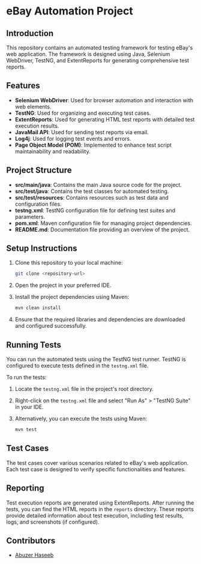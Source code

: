 # eBay Automation Project

## Introduction

This repository contains an automated testing framework for testing eBay's web application. The framework is designed using Java, Selenium WebDriver, TestNG, and ExtentReports for generating comprehensive test reports.

## Features

- **Selenium WebDriver**: Used for browser automation and interaction with web elements.
- **TestNG**: Used for organizing and executing test cases.
- **ExtentReports**: Used for generating HTML test reports with detailed test execution results.
- **JavaMail API**: Used for sending test reports via email.
- **Log4j**: Used for logging test events and errors.
- **Page Object Model (POM)**: Implemented to enhance test script maintainability and readability.

## Project Structure

- **src/main/java**: Contains the main Java source code for the project.
- **src/test/java**: Contains the test classes for automated testing.
- **src/test/resources**: Contains resources such as test data and configuration files.
- **testng.xml**: TestNG configuration file for defining test suites and parameters.
- **pom.xml**: Maven configuration file for managing project dependencies.
- **README.md**: Documentation file providing an overview of the project.

## Setup Instructions

1. Clone this repository to your local machine:

    ```bash
    git clone <repository-url>
    ```

2. Open the project in your preferred IDE.

3. Install the project dependencies using Maven:

    ```bash
    mvn clean install
    ```

4. Ensure that the required libraries and dependencies are downloaded and configured successfully.

## Running Tests

You can run the automated tests using the TestNG test runner. TestNG is configured to execute tests defined in the `testng.xml` file.

To run the tests:

1. Locate the `testng.xml` file in the project's root directory.

2. Right-click on the `testng.xml` file and select "Run As" > "TestNG Suite" in your IDE.

3. Alternatively, you can execute the tests using Maven:

    ```bash
    mvn test
    ```

## Test Cases

The test cases cover various scenarios related to eBay's web application. Each test case is designed to verify specific functionalities and features.

## Reporting

Test execution reports are generated using ExtentReports. After running the tests, you can find the HTML reports in the `reports` directory. These reports provide detailed information about test execution, including test results, logs, and screenshots (if configured).

## Contributors

- [Abuzer Haseeb](https://github.com/abuzerhaseeb)
